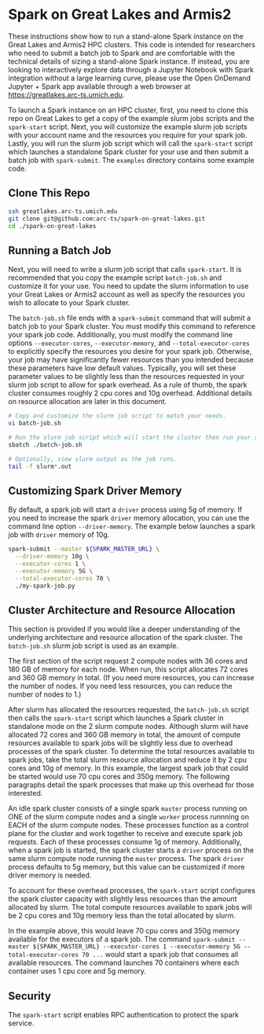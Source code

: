 # Spark on Great Lakes and Armis2

These instructions show how to run a stand-alone Spark instance on the Great Lakes and Armis2 HPC clusters. This code is intended for researchers who need to submit a batch job to Spark and are comfortable with the technical details of sizing a stand-alone Spark instance. If instead, you are looking to interactively explore data through a Jupyter Notebook with Spark integration without a large learning curve, please use the Open OnDemand Jupyter + Spark app available through a web browser at https://greatlakes.arc-ts.umich.edu.

To launch a Spark instance on an HPC cluster, first, you need to clone this repo on Great Lakes to get a copy of the example slurm jobs scripts and the `spark-start` script. Next, you will customize the example slurm job scripts with your account name and the resources you require for your spark job. Lastly, you will run the slurm job script which will call the `spark-start` script which launches a standalone Spark cluster for your use and then submit a batch job with `spark-submit`. The `examples` directory contains some example code.

## Clone This Repo

```bash
ssh greatlakes.arc-ts.umich.edu
git clone git@github.com:arc-ts/spark-on-great-lakes.git
cd ./spark-on-great-lakes
```


## Running a Batch Job

Next, you will need to write a slurm job script that calls `spark-start`. It is recommended that you copy the example script `batch-job.sh` and customize it for your use. You need to update the slurm information to use your Great Lakes or Armis2 account as well as specify the resources you wish to allocate to your Spark cluster.

The `batch-job.sh` file ends with a `spark-submit` command that will submit a batch job to your Spark cluster. You must modify this command to reference your spark job code. Additionally, you must modify the command line options `--executor-cores`, `--executor-memory`, and `--total-executor-cores` to explicitly specify the resources you desire for your spark job. Otherwise, your job may have significantly fewer resources than you intended because these parameters have low default values. Typically, you will set these parameter values to be slightly less than the resources requested in your slurm job script to allow for spark overhead. As a rule of thumb, the spark cluster consumes roughly 2 cpu cores and 10g overhead. Additional details on resource allocation are later in this document.

```bash
# Copy and customize the slurm job script to match your needs.
vi batch-job.sh

# Run the slurm job script which will start the cluster then run your spark job.
sbatch ./batch-job.sh

# Optionally, view slurm output as the job runs.
tail -f slurm*.out
```

## Customizing Spark Driver Memory

By default, a spark job will start a `driver` process using 5g of memory. If you need to increase the spark `driver` memory allocation, you can use the command line option `--driver-memory`. The example below launches a spark job with `driver` memory of 10g.

```bash
spark-submit --master ${SPARK_MASTER_URL} \
  --driver-memory 10g \
  --executor-cores 1 \
  --executor-memory 5G \
  --total-executor-cores 70 \
  ./my-spark-job.py
```

## Cluster Architecture and Resource Allocation

This section is provided if you would like a deeper understanding of the underlying architecture and resource allocation of the spark cluster. The `batch-job.sh` slurm job script is used as an example.

The first section of the script request 2 compute nodes with 36 cores and 180 GB of memory for each node. When run, this script allocates 72 cores and 360 GB memory in total. (If you need more resources, you can increase the number of nodes. If you need less resources, you can reduce the number of nodes to 1.)

After slurm has allocated the resources requested, the `batch-job.sh` script then calls the `spark-start` script which launches a Spark cluster in standalone mode on the 2 slurm compute nodes. Although slurm will have allocated 72 cores and 360 GB memory in total, the amount of compute resources available to spark jobs will be slightly less due to overhead processes of the spark cluster. To determine the total resources available to spark jobs, take the total slurm resource allocation and reduce it by 2 cpu cores and 10g of memory. In this example, the largest spark job that could be started would use 70 cpu cores and 350g memory. The following paragraphs detail the spark processes that make up this overhead for those interested.

An idle spark cluster consists of a single spark `master` process running on ONE of the slurm compute nodes and a single `worker` process runnning on EACH of the slurm compute nodes. These processes function as a control plane for the cluster and work together to receive and execute spark job requests. Each of these processes consume 1g of memory. Additionally, when a spark job is started, the spark cluster starts a `driver` process on the same slurm compute node running the `master` process. The spark `driver` process defaults to 5g memory, but this value can be customized if more driver memory is needed.

To account for these overhead processes, the `spark-start` script configures the spark cluster capacity with slightly less resources than the amount allocated by slurm. The total compute resources available to spark jobs will be 2 cpu cores and 10g memory less than the total allocated by slurm.

In the example above, this would leave 70 cpu cores and 350g memory available for the executors of a spark job. The command `spark-submit --master ${SPARK_MASTER_URL} --executor-cores 1 --executor-memory 5G --total-executor-cores 70 ...` would start a spark job that consumes all available resources. The command launches 70 containers where each container uses 1 cpu core and 5g memory.

## Security

The `spark-start` script enables RPC authentication to protect the spark service.
